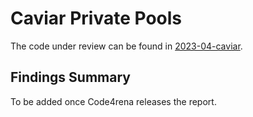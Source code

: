 # Caviar Private Pools
The code under review can be found in [2023-04-caviar](https://github.com/code-423n4/2023-04-caviar).

## Findings Summary

To be added once Code4rena releases the report.
